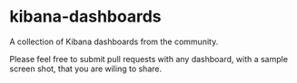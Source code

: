 kibana-dashboards
=================

A collection of Kibana dashboards from the community.

Please feel free to submit pull requests with any dashboard, with a sample screen shot, that you are wiling to share.
